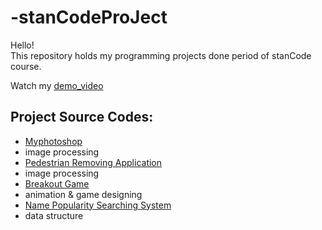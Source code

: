 # -stanCodeProJect
Hello!\
This repository holds my programming projects done period of stanCode course.

Watch my [demo_video]()

## Project Source Codes:
* [Myphotoshop]()
 * image processing
* [Pedestrian Removing Application]()
 * image processing
* [Breakout Game]()
 * animation & game designing
* [Name Popularity Searching System]()
 * data structure
